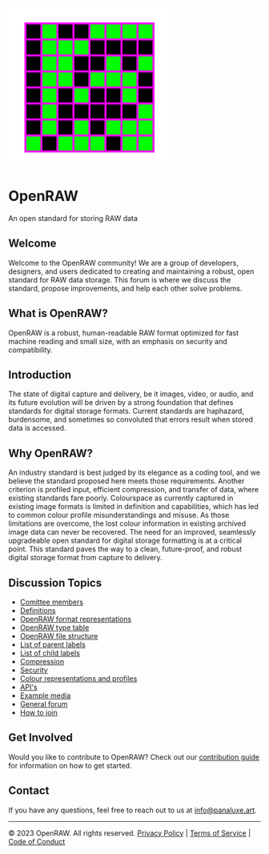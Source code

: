 ![Logo](/logo.png)
# OpenRAW

An open standard for storing RAW data 

## Welcome

Welcome to the OpenRAW community! We are a group of developers, designers, and users dedicated to creating and maintaining a robust, open standard for RAW data storage. This forum is where we discuss the standard, propose improvements, and help each other solve problems.

## What is OpenRAW?

OpenRAW is a robust, human-readable RAW format optimized for fast machine reading and small size, with an emphasis on security and compatibility.

## Introduction

The state of digital capture and delivery, be it images, video, or audio, and its future evolution will be driven by a strong foundation that defines standards for digital storage formats. Current standards are haphazard, burdensome, and sometimes so convoluted that errors result when stored data is accessed. 

## Why OpenRAW?

An industry standard is best judged by its elegance as a coding tool, and we believe the standard proposed here meets those requirements. Another criterion is profiled input, efficient compression, and transfer of data, where existing standards fare poorly. Colourspace as currently captured in existing image formats is limited in definition and capabilities, which has led to common colour profile misunderstandings and misuse. As those limitations are overcome, the lost colour information in existing archived image data can never be recovered. The need for an improved, seamlessly upgradeable open standard for digital storage formatting is at a critical point. This standard paves the way to a clean, future-proof, and robust digital storage format from capture to delivery.

## Discussion Topics

- [Comittee members](#)
- [Definitions](#)
- [OpenRAW format representations](#)
- [OpenRAW type table](#)
- [OpenRAW file structure](#)
- [List of parent labels](#)
- [List of child labels](#)
- [Compression](#)
- [Security](#)
- [Colour representations and profiles](#)
- [API's](#)
- [Example media](#)
- [General forum](#)
- [How to join](#)

## Get Involved

Would you like to contribute to OpenRAW? Check out our [contribution guide](#) for information on how to get started.

## Contact

If you have any questions, feel free to reach out to us at [info@panaluxe.art](mailto:info@panaluxe.art).

---

© 2023 OpenRAW. All rights reserved. [Privacy Policy](#) | [Terms of Service](#) | [Code of Conduct](#)
